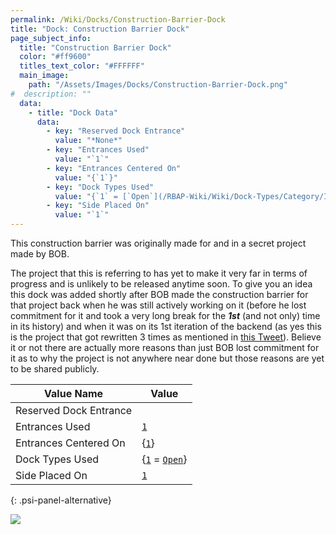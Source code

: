 ```yaml
---
permalink: /Wiki/Docks/Construction-Barrier-Dock
title: "Dock: Construction Barrier Dock"
page_subject_info:
  title: "Construction Barrier Dock"
  color: "#ff9600"
  titles_text_color: "#FFFFFF"
  main_image:
    path: "/Assets/Images/Docks/Construction-Barrier-Dock.png"
#  description: ""
  data:
    - title: "Dock Data"
      data:
        - key: "Reserved Dock Entrance"
          value: "*None*"
        - key: "Entrances Used"
          value: "`1`"
        - key: "Entrances Centered On"
          value: "{`1`}"
        - key: "Dock Types Used"
          value: "{`1` = [`Open`](/RBAP-Wiki/Wiki/Dock-Types/Category/In-Game#open)}"
        - key: "Side Placed On"
          value: "`1`"
---
```


This construction barrier was originally made for and in a secret project made by BOB.

The project that this is referring to has yet to make it very far in terms of progress and is unlikely to be released anytime soon. To give you an idea this dock was added shortly after BOB made the construction barrier for that project back when he was still actively working on it (before he lost commitment for it and took a very long break for the ***1st*** (and not only) time in its history) and when it was on its 1st iteration of the backend (as yes this is the project that got rewritten 3 times as mentioned in [this Tweet](https://twitter.com/ThisBeBOB_/status/1369425968931176448)). Believe it or not there are actually more reasons than just BOB lost commitment for it as to why the project is not anywhere near done but those reasons are yet to be shared publicly.

| Value Name             | Value |
|-|-|
| Reserved Dock Entrance |  |
| Entrances Used         | [`1`](/RBAP-Wiki/Wiki/Value-Types#number) |
| Entrances Centered On  | {[`1`](/RBAP-Wiki/Wiki/Value-Types#number)} |
| Dock Types Used        | {[`1`](/RBAP-Wiki/Wiki/Value-Types#number) = [`Open`](/RBAP-Wiki/Wiki/Dock-Types/Category/In-Game#open)} |
| Side Placed On         | [`1`](/RBAP-Wiki/Wiki/Value-Types#number) |
{: .psi-panel-alternative}

![](/RBAP-Wiki/Assets/Images/Docks/Construction-Barrier-Dock.png)